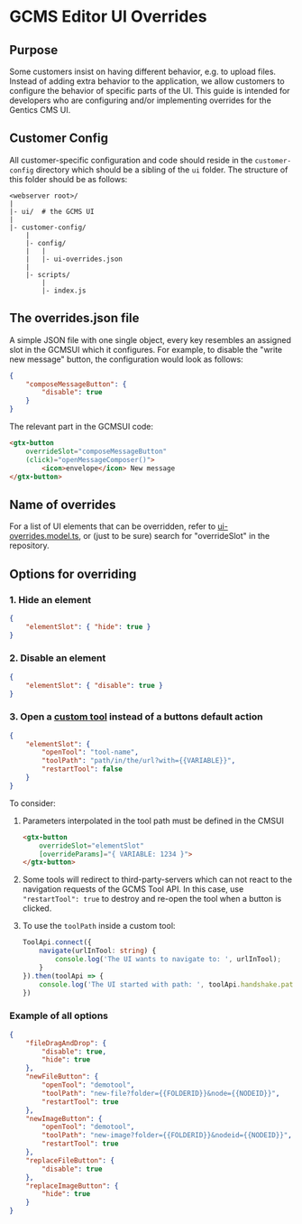 # GCMS Editor UI Overrides

## Purpose
Some customers insist on having different behavior, e.g. to upload files.
Instead of adding extra behavior to the application, we allow customers to configure the behavior of specific parts of the UI.
This guide is intended for developers who are configuring and/or implementing overrides for the Gentics CMS UI.

## Customer Config

All customer-specific configuration and code should reside in the `customer-config` directory which should be a sibling of the
`ui` folder. The structure of this folder should be as follows:

```
<webserver root>/
|
|- ui/  # the GCMS UI
|
|- customer-config/
    |
    |- config/
    |   |
    |   |- ui-overrides.json
    |
    |- scripts/
        |
        |- index.js
```

## The overrides.json file

A simple JSON file with one single object, every key resembles an assigned slot in the GCMSUI which it configures.
For example, to disable the "write new message" button, the configuration would look as follows:
```json
{
    "composeMessageButton": {
        "disable": true
    }
}
```
The relevant part in the GCMSUI code:
```html
<gtx-button
    overrideSlot="composeMessageButton"
    (click)="openMessageComposer()">
        <icon>envelope</icon> New message
</gtx-button>
```

## Name of overrides

For a list of UI elements that can be overridden, refer to [ui-overrides.model.ts](src/app/shared/providers/ui-overrides/ui-overrides.model.ts),
or (just to be sure) search for "overrideSlot" in the repository.

## Options for overriding

### 1. Hide an element

```json
{
    "elementSlot": { "hide": true }
}
```

### 2. Disable an element

```json
{
    "elementSlot": { "disable": true }
}
```

### 3. Open a [custom tool](https://www.gentics.com/Content.Node/guides/admin_custom_tools.html) instead of a buttons default action

```json
{
    "elementSlot": {
        "openTool": "tool-name",
        "toolPath": "path/in/the/url?with={{VARIABLE}}",
        "restartTool": false
    }
}
```

To consider:

1. Parameters interpolated in the tool path must be defined in the CMSUI

    ```html
    <gtx-button
        overrideSlot="elementSlot"
        [overrideParams]="{ VARIABLE: 1234 }">
    </gtx-button>
    ```

2. Some tools will redirect to third-party-servers which can not react to the navigation requests of the GCMS Tool API.
In this case, use `"restartTool": true` to destroy and re-open the tool when a button is clicked.

3. To use the `toolPath` inside a custom tool:

    ```typescript
    ToolApi.connect({
        navigate(urlInTool: string) {
            console.log('The UI wants to navigate to: ', urlInTool);
        }
    }).then(toolApi => {
        console.log('The UI started with path: ', toolApi.handshake.path);
    })
    ```


### Example of all options

```json
{
    "fileDragAndDrop": {
        "disable": true,
        "hide": true
    },
    "newFileButton": {
        "openTool": "demotool",
        "toolPath": "new-file?folder={{FOLDERID}}&node={{NODEID}}",
        "restartTool": true
    },
    "newImageButton": {
        "openTool": "demotool",
        "toolPath": "new-image?folder={{FOLDERID}}&nodeid={{NODEID}}",
        "restartTool": true
    },
    "replaceFileButton": {
        "disable": true
    },
    "replaceImageButton": {
        "hide": true
    }
}
```
